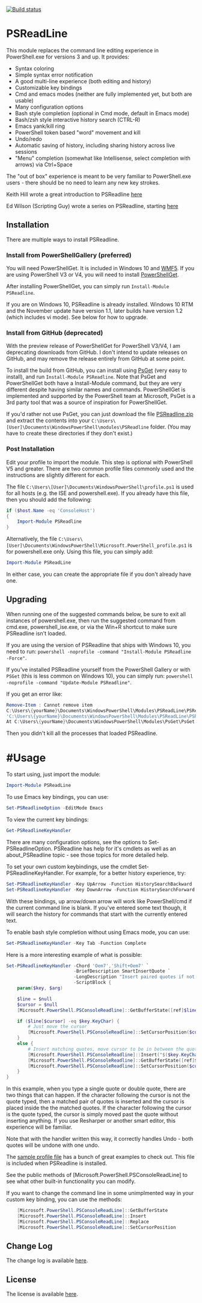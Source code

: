 [![Build status](https://ci.appveyor.com/api/projects/status/0xu8r817dl6qt0g4?svg=true)](https://ci.appveyor.com/project/lzybkr/psreadline)

# PSReadLine

This module replaces the command line editing experience in PowerShell.exe for versions 3 and up.
It provides:

* Syntax coloring
* Simple syntax error notification
* A good multi-line experience (both editing and history)
* Customizable key bindings
* Cmd and emacs modes (neither are fully implemented yet, but both are usable)
* Many configuration options
* Bash style completion (optional in Cmd mode, default in Emacs mode)
* Bash/zsh style interactive history search (CTRL-R)
* Emacs yank/kill ring
* PowerShell token based "word" movement and kill
* Undo/redo
* Automatic saving of history, including sharing history across live sessions
* "Menu" completion (somewhat like Intellisense, select completion with arrows) via Ctrl+Space

The "out of box" experience is meant to be very familiar to PowerShell.exe users - there should be no need to learn any new key strokes.

Keith Hill wrote a great introduction to PSReadline [here](http://rkeithhill.wordpress.com/2013/10/18/psreadline-a-better-line-editing-experience-for-the-powershell-console/)

Ed Wilson (Scripting Guy) wrote a series on PSReadline, starting [here](http://blogs.technet.com/b/heyscriptingguy/archive/2014/06/16/the-search-for-a-better-powershell-console-experience.aspx)

## Installation

There are multiple ways to install PSReadline.

### Install from PowerShellGallery (preferred)

You will need PowerShellGet.  It is included in Windows 10 and [WMF5](http://go.microsoft.com/fwlink/?LinkId=398175). If you are using PowerShell V3 or V4, you will need to install [PowerShellGet](https://www.microsoft.com/en-us/download/details.aspx?id=49186).

After installing PowerShellGet, you can simply run `Install-Module PSReadline`.

If you are on Windows 10, PSReadline is already installed. Windows 10 RTM and the November update have version 1.1, later builds have version 1.2 (which includes vi mode). See below for how to upgrade.

### Install from GitHub (deprecated)

With the preview release of PowerShellGet for PowerShell V3/V4, I am deprecating downloads from GitHub.  I don't intend to update releases on GitHub, and may remove the release entirely from GitHub at some point.

To install the build from GitHub, you can install using [PsGet](http://psget.net) (very easy to install), and run `Install-Module PSReadline`.  Note that PsGet and PowerShellGet both have a Install-Module command, but they are very different despite having similar names and commands. PowerShellGet is implemented and supported by the PowerShell team at Microsoft, PsGet is a 3rd party tool that was a source of inspiration for PowerShellGet.

If you'd rather not use PsGet, you can just download the file [PSReadline.zip](https://github.com/lzybkr/PSReadLine/releases/download/Latest/PSReadline.zip) and extract the contents into your `C:\Users\[User]\Documents\WindowsPowerShell\modules\PSReadline` folder. (You may have to create these directories if they don't exist.)

### Post Installation

Edit your profile to import the module. This step is optional with PowerShell V5 and greater. There are two common profile files commonly used and the instructions are slightly different for each.

The file `C:\Users\[User]\Documents\WindowsPowerShell\profile.ps1` is used for all hosts (e.g. the ISE and powershell.exe).  If you already have this file, then you should add the following:

```powershell
if ($host.Name -eq 'ConsoleHost')
{
    Import-Module PSReadline
}
```

Alternatively, the file `C:\Users\[User]\Documents\WindowsPowerShell\Microsoft.PowerShell_profile.ps1` is for powershell.exe only.  Using this file, you can simply add:

```powershell
Import-Module PSReadLine
```

In either case, you can create the appropriate file if you don't already have one.

## Upgrading

When running one of the suggested commands below, be sure to exit all instances of powershell.exe, then run the suggested command from cmd.exe, powershell_ise.exe, or via the Win+R shortcut to make sure PSReadline isn't loaded.

If you are using the version of PSReadline that ships with Windows 10, you need to run: `powershell -noprofile -command "Install-Module PSReadline -Force"`.

If you've installed PSReadline yourself from the PowerShell Gallery or with `PSGet` (this is less common on Windows 10), you can simply run: `powershell -noprofile -command "Update-Module PSReadline"`.

If you get an error like:

```powershell
Remove-Item : Cannot remove item
C:\Users\{yourName}\Documents\WindowsPowerShell\Modules\PSReadLine\PSReadline.dll: Access to the path
'C:\Users\{yourName}\Documents\WindowsPowerShell\Modules\PSReadLine\PSReadline.dll' is denied.
At C:\Users\{yourName}\Documents\WindowsPowerShell\Modules\PsGet\PsGet.psm1:1009 char:52
```

Then you didn't kill all the processes that loaded PSReadline.

# #Usage

To start using, just import the module:

```powershell
Import-Module PSReadLine
```

To use Emacs key bindings, you can use:

```powershell
Set-PSReadlineOption -EditMode Emacs
```

To view the current key bindings:

```powershell
Get-PSReadlineKeyHandler
```

There are many configuration options, see the options to Set-PSReadlineOption.  PSReadline has help for it's cmdlets as well as an about_PSReadline topic - see those topics for more detailed help.

To set your own custom keybindings, use the cmdlet Set-PSReadlineKeyHandler.  For example, for a better history experience, try:

```powershell
Set-PSReadlineKeyHandler -Key UpArrow -Function HistorySearchBackward
Set-PSReadlineKeyHandler -Key DownArrow -Function HistorySearchForward
```

With these bindings, up arrow/down arrow will work like PowerShell/cmd if the current command line is blank.  If you've entered some text though, it will search the history for commands that start with the currently entered text.

To enable bash style completion without using Emacs mode, you can use:

```powershell
Set-PSReadlineKeyHandler -Key Tab -Function Complete
```

Here is a more interesting example of what is possible:

```powershell
Set-PSReadlineKeyHandler -Chord 'Oem7','Shift+Oem7' `
                         -BriefDescription SmartInsertQuote `
                         -LongDescription "Insert paired quotes if not already on a quote" `
                         -ScriptBlock {
    param($key, $arg)

    $line = $null
    $cursor = $null
    [Microsoft.PowerShell.PSConsoleReadline]::GetBufferState([ref]$line, [ref]$cursor)

    if ($line[$cursor] -eq $key.KeyChar) {
        # Just move the cursor
        [Microsoft.PowerShell.PSConsoleReadline]::SetCursorPosition($cursor + 1)
    }
    else {
        # Insert matching quotes, move cursor to be in between the quotes
        [Microsoft.PowerShell.PSConsoleReadline]::Insert("$($key.KeyChar)" * 2)
        [Microsoft.PowerShell.PSConsoleReadline]::GetBufferState([ref]$line, [ref]$cursor)
        [Microsoft.PowerShell.PSConsoleReadline]::SetCursorPosition($cursor - 1)
    }
}
```

In this example, when you type a single quote or double quote, there are two things that can happen.  If the character following the cursor is not the quote typed, then a matched pair of quotes is inserted and the cursor is placed inside the the matched quotes.  If the character following the cursor is the quote typed, the cursor is simply moved past the quote without inserting anything.  If you use Resharper or another smart editor, this experience will be familiar.

Note that with the handler written this way, it correctly handles Undo - both quotes will be undone with one undo.

The [sample profile file](https://github.com/lzybkr/PSReadLine/blob/master/PSReadLine/SamplePSReadlineProfile.ps1) has a bunch of great examples to check out.  This file is included when PSReadline is installed.

See the public methods of [Microsoft.PowerShell.PSConsoleReadLine] to see what other built-in functionality you can modify.

If you want to change the command line in some unimplmented way in your custom key binding, you can use the methods:

```powershell
    [Microsoft.PowerShell.PSConsoleReadLine]::GetBufferState
    [Microsoft.PowerShell.PSConsoleReadLine]::Insert
    [Microsoft.PowerShell.PSConsoleReadLine]::Replace
    [Microsoft.PowerShell.PSConsoleReadLine]::SetCursorPosition
```

## Change Log

The change log is available [here](https://github.com/lzybkr/PSReadLine/blob/master/PSReadLine/Changes.txt).

## License

The license is available [here](https://github.com/lzybkr/PSReadLine/blob/master/PSReadLine/License.txt).
